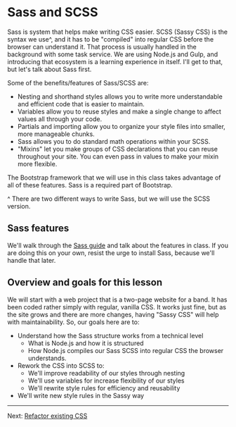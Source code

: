 # Sass and SCSS

Sass is system that helps make writing CSS easier. SCSS (Sassy CSS) is the syntax we use^, and it has to be "compiled" into regular CSS before the browser can understand it. That process is usually handled in the background with some task service. We are using Node.js and Gulp, and introducing that ecosystem is a learning experience in itself. I'll get to that, but let's talk about Sass first.

Some of the benefits/features of Sass/SCSS are:

- Nesting and shorthand styles allows you to write more understandable and efficient code that is easier to maintain.
- Variables allow you to reuse styles and make a single change to affect values all through your code.
- Partials and importing allow you to organize your style files into smaller, more manageable chunks.
- Sass allows you to do standard math operations within your SCSS.
- "Mixins" let you make groups of CSS declarations that you can reuse throughout your site. You can even pass in values to make your mixin more flexible. 

The Bootstrap framework that we will use in this class takes advantage of all of these features. Sass is a required part of Bootstrap.

^ There are two different ways to write Sass, but we will use the SCSS version.

## Sass features

We'll walk through the [Sass guide](https://sass-lang.com/guide) and talk about the features in class. If you are doing this on your own, resist the urge to install Sass, because we'll handle that later.

## Overview and goals for this lesson

We will start with a web project that is a two-page website for a band. It has been coded rather simply with regular, vanilla CSS. It works just fine, but as the site grows and there are more changes, having "Sassy CSS" will help with maintainability. So, our goals here are to:

- Understand how the Sass structure works from a technical level
  - What is Node.js and how it is structured
  - How Node.js compiles our Sass SCSS into regular CSS the browser understands.
- Rework the CSS into SCSS to:
  - We'll improve readability of our styles through nesting
  - We'll use variables for increase flexibility of our styles
  - We'll rewrite style rules for efficiency and reusability
- We'll write new style rules in the Sassy way

----

Next: [Refactor existing CSS](sass-03.md)